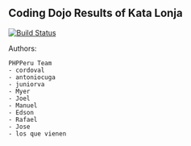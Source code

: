 Coding Dojo Results of Kata Lonja
---------------------------------

[![Build Status](https://secure.travis-ci.org/phpperu/Parenthesis.png)](http://travis-ci.org/phpperu/Parenthesis)

Authors:

    PHPPeru Team
    - cordoval
    - antoniocuga
    - juniorva
    - Myer
    - Joel
    - Manuel
    - Edson
    - Rafael
    - Jose
    - los que vienen